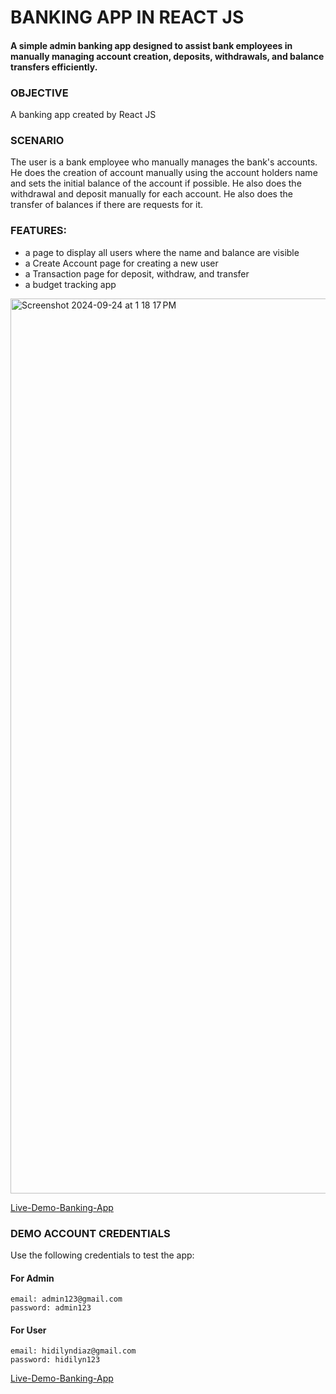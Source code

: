 # BANKING APP IN REACT JS 

#### A simple admin banking app designed to assist bank employees in manually managing account creation, deposits, withdrawals, and balance transfers efficiently. 

### OBJECTIVE
A banking app created by React JS

### SCENARIO
The user is a bank employee who manually manages the bank's accounts. He does the creation of account manually using the account holders name and sets the initial balance of the account if possible. He also does the withdrawal and deposit manually for each account. He also does the transfer of balances if there are requests for it. 

### FEATURES:
  * a page to display all users where the name and balance are visible
  * a Create Account page for creating a new user
  * a Transaction page for deposit, withdraw, and transfer
  * a budget tracking app

<img width="1432" alt="Screenshot 2024-09-24 at 1 18 17 PM" src="https://github.com/user-attachments/assets/72b4e295-8700-4c6e-abcf-ecfa7482eb43">

[Live-Demo-Banking-App](https://misha-banking-app.netlify.app/) 

### DEMO ACCOUNT CREDENTIALS
Use the following credentials to test the app:

#### For Admin
```
email: admin123@gmail.com
password: admin123
```

#### For User
```
email: hidilyndiaz@gmail.com
password: hidilyn123
```

[Live-Demo-Banking-App](https://misha-banking-app.netlify.app/) 

